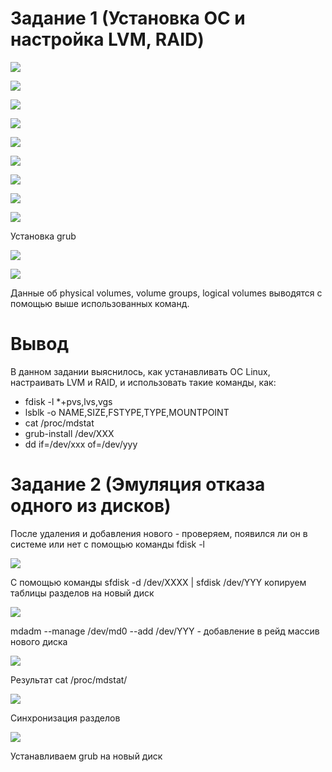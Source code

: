 ﻿# Задание 1 (Установка ОС и настройка LVM, RAID)


![](screenshots/firstTask/1.png)

![](screenshots/firstTask/2.png)

![](screenshots/firstTask/3.png)

![](screenshots/firstTask/4.png)

![](screenshots/firstTask/5.png)

![](screenshots/firstTask/6.png)

![](screenshots/firstTask/7.png)

![](screenshots/firstTask/8.png)

![](screenshots/firstTask/9.png)


Установка grub

![](screenshots/firstTask/10.JPG)

![](screenshots/firstTask/11.JPG)

Данные об physical volumes, volume groups, logical volumes выводятся с помощью выше использованных команд.

# Вывод

В данном задании выяснилось, как устанавливать OC Linux, настраивать LVM и RAID, и использовать такие команды, как:

* fdisk -l *+pvs,lvs,vgs
* lsblk -o NAME,SIZE,FSTYPE,TYPE,MOUNTPOINT
* cat /proc/mdstat
* grub-install /dev/XXX
* dd if=/dev/xxx of=/dev/yyy

# Задание 2 (Эмуляция отказа  одного из дисков)

После удаления и добавления нового - проверяем, появился ли он в системе или нет с помощью команды fdisk -l

![](screenshots/secondTask/1.png)

С помощью команды sfdisk -d /dev/XXXX | sfdisk /dev/YYY копируем таблицы разделов на новый диск

![](screenshots/secondTask/2.JPG)

mdadm --manage /dev/md0 --add /dev/YYY - добавление в рейд массив нового диска

![](screenshots/secondTask/3.JPG)

Результат cat /proc/mdstat/

![](screenshots/secondTask/4.JPG)

Синхронизация разделов

![](screenshots/secondTask/5.JPG)

Устанавливаем grub на новый диск

